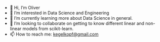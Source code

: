 - 👋 Hi, I’m Oliver
- 👀 I’m interested in Data Science and Engineering
- 🌱 I’m currently learning more about Data Science in general.
- 💞️ I’m looking to collaborate on getting to know different linear and non-linear models from scikit-learn.
- 📫 How to reach me: kegelkopf@gmail.com

<!---
powerflo-data/powerflo-data is a ✨ special ✨ repository because its `README.md` (this file) appears on your GitHub profile.
You can click the Preview link to take a look at your changes.
--->
